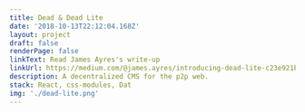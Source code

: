 ```yaml
---
title: Dead & Dead Lite
date: '2018-10-13T22:12:04.168Z'
layout: project
draft: false
renderPage: false
linkText: Read James Ayres's write-up
linkUrl: https://medium.com/@james.ayres/introducing-dead-lite-c23e921bb5b5
description: A decentralized CMS for the p2p web.
stack: React, css-modules, Dat
img: './dead-lite.png'
---
```

